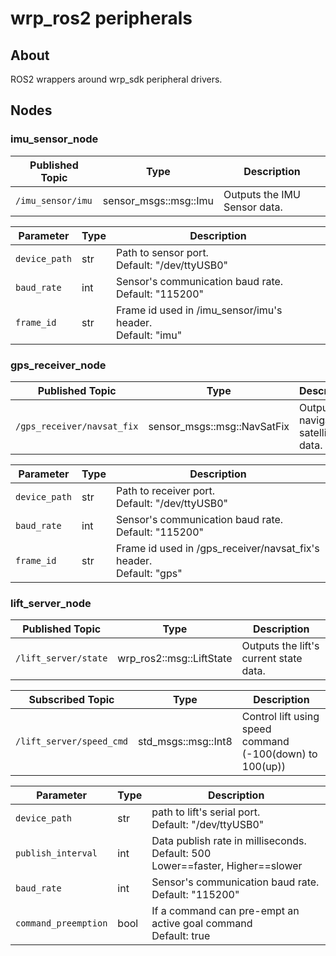 # wrp_ros2 peripherals

## About

ROS2 wrappers around wrp_sdk peripheral drivers.

## Nodes

### imu_sensor_node
| Published Topic   | Type                  | Description                  |
| ----------------- | --------------------- | ---------------------------- |
| `/imu_sensor/imu` | sensor_msgs::msg::Imu | Outputs the IMU Sensor data. |

| Parameter     | Type | Description                                                    |
| ------------- | ---- | -------------------------------------------------------------- |
| `device_path` | str  | Path to sensor port.<br />Default: "/dev/ttyUSB0"<br />        |
| `baud_rate`   | int  | Sensor's communication baud rate.<br />Default: "115200"       |
| `frame_id`    | str  | Frame id used in /imu_sensor/imu's header.<br />Default: "imu" |


### gps_receiver_node
| Published Topic            | Type                        | Description                                |
| -------------------------- | --------------------------- | ------------------------------------------ |
| `/gps_receiver/navsat_fix` | sensor_msgs::msg::NavSatFix | Outputs the navigation satellite fix data. |

| Parameter     | Type | Description                                                             |
| ------------- | ---- | ----------------------------------------------------------------------- |
| `device_path` | str  | Path to receiver port.<br />Default: "/dev/ttyUSB0"<br />               |
| `baud_rate`   | int  | Sensor's communication baud rate.<br />Default: "115200"                |
| `frame_id`    | str  | Frame id used in /gps_receiver/navsat_fix's header.<br />Default: "gps" |


### lift_server_node
| Published Topic      | Type                     | Description                            |
| -------------------- | ------------------------ | -------------------------------------- |
| `/lift_server/state` | wrp_ros2::msg::LiftState | Outputs the lift's current state data. |

| Subscribed Topic         | Type                | Description                                                    |
| ------------------------ | ------------------- | -------------------------------------------------------------- |
| `/lift_server/speed_cmd` | std_msgs::msg::Int8 | Control lift using speed command <br/> (-100(down) to 100(up)) |

| Parameter            | Type | Description                                                                             |
| -------------------- | ---- | --------------------------------------------------------------------------------------- |
| `device_path`        | str  | path to lift's serial port.<br />Default: "/dev/ttyUSB0"<br />                          |
| `publish_interval`   | int  | Data publish rate in milliseconds.<br />Default: 500<br />Lower==faster, Higher==slower |
| `baud_rate`          | int  | Sensor's communication baud rate.<br />Default: "115200"                                |
| `command_preemption` | bool | If a command can pre-empt an active goal command<br />Default: true                     |
